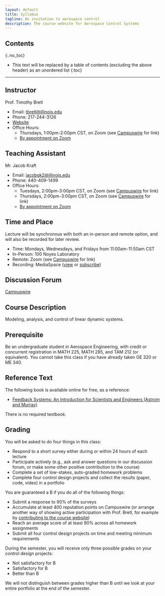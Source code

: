 ```yaml
---
layout: default
title: Syllabus
tagline: An invitation to aerospace control
description: The course website for Aerospace Control Systems
---
```


## Contents
{:.no_toc}

* This text will be replaced by a table of contents (excluding the above header) as an unordered list
{:toc}

---

## Instructor

Prof. Timothy Bretl
* Email: <tbretl@illinois.edu>
* Phone: 217-244-3126
* [Website](https://bretl.csl.illinois.edu)
* Office Hours:
    * Thursdays, 1:00pm-2:00pm CST, on Zoom (see [Campuswire](https://campuswire.com/c/GC4DB42F3/feed/50) for link)
    * [By appointment on Zoom](https://calendly.com/timbretl)

## Teaching Assistant

Mr. Jacob Kraft
* Email: <jacobgk2@illinois.edu>
* Phone: 440-409-1499
* Office Hours:
    * Tuesdays, 2:00pm-3:00pm CST, on Zoom (see [Campuswire](https://campuswire.com/c/GC4DB42F3/feed/50) for link)
    * Thursdays, 2:00pm-3:00pm CST, on Zoom (see [Campuswire](https://campuswire.com/c/GC4DB42F3/feed/50) for link)
    * [By appointment on Zoom](https://calendly.com/jacobgk2)

## Time and Place

Lecture will be synchronous with both an in-person and remote option, and will also be recorded for later review.
* Time: Mondays, Wednesdays, and Fridays from 11:00am-11:50am CST
* In-Person: 100 Noyes Laboratory
* Remote: Zoom (see [Campuswire](https://campuswire.com/c/GC4DB42F3/feed/5) for link)
* Recording: MediaSpace ([view](https://mediaspace.illinois.edu/channel/AE353+%28Spring+2021%29/) or [subscribe](https://mediaspace.illinois.edu/channel/AE353+%28Spring+2021%29/198983563/subscribe))

## Discussion Forum

[Campuswire](https://campuswire.com/c/GC4DB42F3)

## Course Description

Modeling, analysis, and control of linear dynamic systems.

## Prerequisite

Be an undergraduate student in Aerospace Engineering, with credit or concurrent registration in MATH 225, MATH 285, and TAM 212 (or equivalent). You cannot take this class if you have already taken GE 320 or ME 340.

## Reference Text

The following book is available online for free, as a reference:
* [Feedback Systems: An Introduction for Scientists and Engineers (Astrom and Murray)](https://fbswiki.org/)

There is no required textbook.

## Grading

You will be asked to do four things in this class:
* Respond to a short survey either during or within 24 hours of each lecture
* Participate actively (e.g., ask and answer questions in our discussion forum, or make some other positive contribution to the course)
* Complete a set of low-stakes, auto-graded homework problems
* Complete four control design projects and collect the results (paper, code, video) in a portfolio

You are guaranteed a B if you do all of the following things:
* Submit a response to 90% of the surveys
* Accumulate at least 400 reputation points on Campuswire (or arrange another way of showing active participation with Prof. Bretl, for example by [contributing to the course website](development))
* Reach an average score of at least 90% across all homework assignments
* Submit all four control design projects on time and meeting minimum requirements

During the semester, you will receive only three possible grades on your control design projects:
* Not satisfactory for B
* Satisfactory for B
* Better than B

We will not distinguish between grades higher than B until we look at your entire portfolio at the end of the semester.
